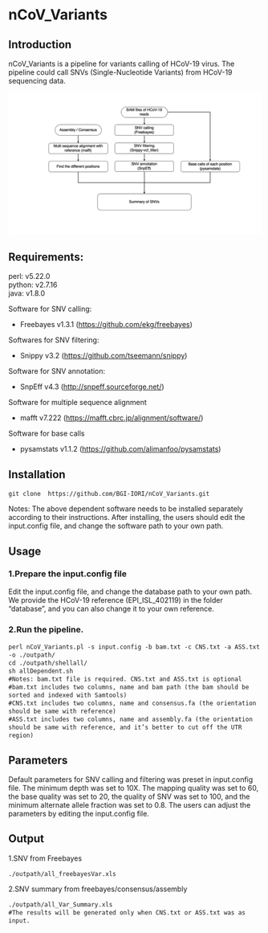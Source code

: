 # nCoV_Variants

## Introduction
nCoV_Variants is a pipeline for variants calling of HCoV-19 virus. The pipeline could  call SNVs (Single-Nucleotide Variants) from HCoV-19 sequencing data.

![Image](https://github.com/BGI-IORI/nCoV_Variants/blob/master/nCoV_Variants.png)

## Requirements:
perl: v5.22.0  
python: v2.7.16   
java: v1.8.0  

Software for SNV calling:  
* Freebayes v1.3.1 (https://github.com/ekg/freebayes)  

Softwares for SNV filtering:  
* Snippy v3.2 (https://github.com/tseemann/snippy)

Software for SNV annotation:
* SnpEff v4.3 (http://snpeff.sourceforge.net/)  

Software for multiple sequence alignment
* mafft v7.222 (https://mafft.cbrc.jp/alignment/software/)  

Software for base calls
* pysamstats v1.1.2 (https://github.com/alimanfoo/pysamstats)

## Installation
```
git clone  https://github.com/BGI-IORI/nCoV_Variants.git
```
Notes: The above dependent software needs to be installed separately according to their instructions. After installing, the users should edit the input.config file, and change the software path to your own path.


## Usage
### 1.Prepare the input.config file
Edit the input.config file, and change the database path to your own path. We provide the HCoV-19 reference  (EPI_ISL_402119)  in the folder “database”, and you can also change it to your own reference.

### 2.Run the pipeline.
```
perl nCoV_Variants.pl -s input.config -b bam.txt -c CNS.txt -a ASS.txt -o ./outpath/
cd ./outpath/shellall/
sh allDependent.sh
#Notes: bam.txt file is required. CNS.txt and ASS.txt is optional
#bam.txt includes two columns, name and bam path (the bam should be sorted and indexed with Samtools)
#CNS.txt includes two columns, name and consensus.fa (the orientation should be same with reference) 
#ASS.txt includes two columns, name and assembly.fa (the orientation should be same with reference, and it’s better to cut off the UTR region)
```

## Parameters
Default parameters for SNV calling and filtering was preset in input.config file. The minimum depth was set to 10X. The mapping quality was set to 60, the base quality was set to 20, the quality of SNV was set to 100, and the minimum alternate allele fraction was set to 0.8. The users can adjust the parameters by editing the input.config file.

## Output
1.SNV from Freebayes
```
./outpath/all_freebayesVar.xls
```
2.SNV summary from freebayes/consensus/assembly
```
./outpath/all_Var_Summary.xls
#The results will be generated only when CNS.txt or ASS.txt was as input.
```

